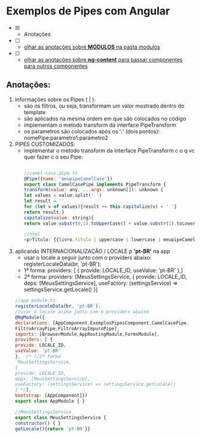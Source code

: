 # Exemplos de Pipes com Angular
- [x] - Anotações
- [ ] - [olhar as anotações sobre <b>MÓDULOS</b> na pasta modulos](https://github.com/RogerioPST/aprendendo-angular/blob/master/meu-primeiro-projeto/modulos/README.MD)
- [ ] - [olhar as anotações sobre <b>ng-content</b> para passar componentes para outros componentes](https://github.com/RogerioPST/aprendendo-angular/blob/master/exemplo-diretivas/ng-content/README.MD)

## Anotações:
<ol>
<li>Informações sobre os Pipes ( | ):
<ul>
<li>são os filtros, ou seja, transformam um valor mostrado dentro do template</li>
<li>são aplicados na mesma ordem em que são colocados no código</li>
<li>implementam o metodo transform da interface PipeTransform</li>
<li>os parametros são colocados após os ':' (dois pontos): nomePipe:parametro1:parametro2</li>
</ul>
</li>

<li>
PIPES CUSTOMIZADOS:
<ul>
<li>implementar o metodo transform da interface  PipeTransform c o q vc quer fazer c o seu Pipe:

```javascript

//camel-case.pipe.ts
@Pipe({name: 'meupipeCamelCase'})
export class CamelCasePipe implements PipeTransform {
transform(value: any, ...args: unknown[]): unknown {
let values = value.split(' ')
let result = ''
for (let v of values){result += this.capitalize(v) + ' '}
return result;}
capitalize(value: string){
return value.substr(0,1).toUpperCase() + value.substr(1).toLowerCase()}}

//html
<p>Titulo: {{livro.titulo | uppercase | lowercase | meupipeCamelCase}}</p>
```
</li>

</ul>
</li>

<li>aplicando INTERNACIONALIZAÇÃO / LOCALE p <b>'pt-BR'</b> na app
<ul>
<li>usar o locale a seguir junto com o providers abaixo: registerLocaleData(br, 'pt-BR');
</li>
<li>1ª forma: providers: [ {
provide: LOCALE_ID,
useValue: 'pt-BR'
},]</li> 
<li>2ª forma: providers: [MeusSettingsService,
{
provide: LOCALE_ID,
deps: [MeusSettingsService],
useFactory: (settingsService) => settingsService.getLocale()
}]</li> 
</ul>

```javascript
//app.module.ts
registerLocaleData(br, 'pt-BR');
//usar o locale acima junto com o providers abaixo
@NgModule({
declarations: [AppComponent,ExemplosPipesComponent,CamelCasePipe,
FiltroArrayPipe,FiltroArrayImpuroPipe],
imports: [BrowserModule,AppRoutingModule,FormsModule],
providers: [ {
provide: LOCALE_ID,
useValue: 'pt-BR'
},  /* //2ª forma
 MeusSettingsService,
{
provide: LOCALE_ID,
deps: [MeusSettingsService],
useFactory: (settingsService) => settingsService.getLocale()
} */],
bootstrap: [AppComponent]})
export class AppModule { }

//MeusSettingsService
export class MeusSettingsService {
constructor() { }
getLocale(){return 'pt-BR'}}
```
</li>
</ol>
